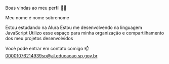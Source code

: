 Boas vindas ao meu perfil 💙💙

Meu nome é nome sobrenome

Estou estudando na Alura
Estou me desenvolvendo na linguagem JavaScript
Utilizo esse espaço para minha organização e compartilhamento dos meu projetos desenvolvidos

Você pode entrar em contato comigo 📫
00001076214939sp@al.educacao.sp.gov.br
